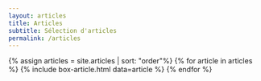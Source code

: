 ```yaml
---
layout: articles
title: Articles
subtitle: Sélection d'articles
permalink: /articles
---
```


<div class="row">
  {% assign articles = site.articles | sort: "order"%}
  {% for article in articles %}
    {% include box-article.html data=article %}
  {% endfor %}
</div>